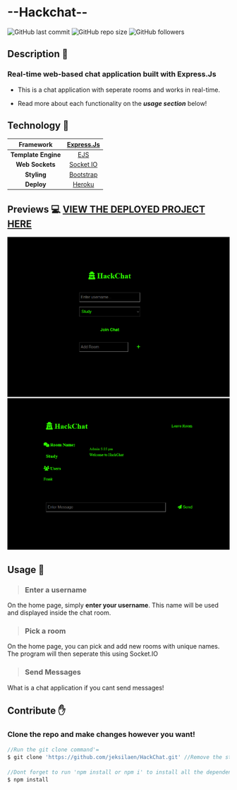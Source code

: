 # --Hackchat--

![GitHub last commit](https://img.shields.io/github/last-commit/jeksilaen/HackChat)
![GitHub repo size](https://img.shields.io/github/repo-size/jeksilaen/HackChat)
![GitHub followers](https://img.shields.io/github/followers/jeksilaen?style=social)

## Description :bookmark_tabs:

### **Real-time web-based chat application built with Express.Js**

* This is a chat application with seperate rooms and works in real-time.

* Read more about each functionality on the ___usage section___ below!


## Technology :iphone:
|    **Framework**    |   [Express.Js](https://reactjs.org)   |
|:-------------------:|:-------------------------------------:|
| **Template Engine** |         [EJS](https://ejs.co)         |
|   **Web Sockets**   |     [Socket IO](https://socket.io)    |
|     **Styling**     | [Bootstrap](https://getbootstrap.com) |
|      **Deploy**     |    [Heroku](https://www.heroku.com)   |

## Previews :computer: [VIEW THE DEPLOYED PROJECT HERE](https://web-production-25986.up.railway.app)

![alt text](https://github.com/jeksilaen/HackChat/blob/main/docs-assets/home.png?raw=true)
![alt text](https://github.com/jeksilaen/HackChat/blob/main/docs-assets/main.png?raw=true)
 
## Usage :wrench:

> ### __Enter a username__
On the home page, simply __enter your username__. This name will be used and displayed inside the chat room.

> ### __Pick a room__
On the home page, you can pick and add new rooms with unique names. The program will then seperate this using Socket.IO

> ### __Send Messages__
What is a chat application if you cant send messages!

## Contribute :raised_hand:

### Clone the repo and make changes however you want!
```js
//Run the git clone command'=
$ git clone 'https://github.com/jeksilaen/HackChat.git' //Remove the strings (')

//Dont forget to run 'npm install or npm i' to install all the dependencies
$ npm install
```
